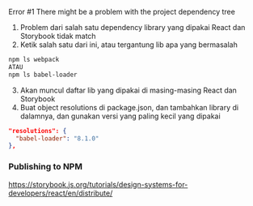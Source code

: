 Error #1
There might be a problem with the project dependency tree

1. Problem dari salah satu dependency library yang dipakai React dan Storybook tidak match
2. Ketik salah satu dari ini, atau tergantung lib apa yang bermasalah

```bash
npm ls webpack
ATAU
npm ls babel-loader
```

3. Akan muncul daftar lib yang dipakai di masing-masing React dan Storybook
4. Buat object resolutions di package.json, dan tambahkan library di dalamnya, dan gunakan versi yang paling kecil yang dipakai

```json
"resolutions": {
  "babel-loader": "8.1.0"
},
```

### Publishing to NPM

https://storybook.js.org/tutorials/design-systems-for-developers/react/en/distribute/
